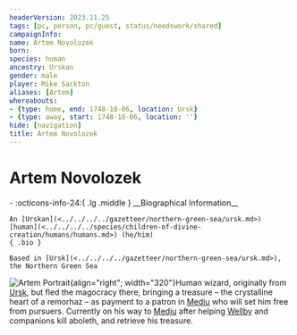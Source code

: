 ```yaml
---
headerVersion: 2023.11.25
tags: [pc, person, pc/guest, status/needswork/shared]
campaignInfo:
name: Artem Novolozek
born:
species: human
ancestry: Urskan
gender: male
player: Mike Sackton
aliases: [Artem]
whereabouts:
- {type: home, end: 1748-10-06, location: Ursk}
- {type: away, start: 1748-10-06, location: ''}
hide: [navigation]
title: Artem Novolozek
---
```

# Artem Novolozek
<div class="grid cards ext-narrow-margin ext-one-column" markdown>
- :octicons-info-24:{ .lg .middle } __Biographical Information__

    An [Urskan](<../../../../gazetteer/northern-green-sea/ursk.md>) [human](<../../../../species/children-of-divine-creation/humans/humans.md>) (he/him)  
    { .bio }

    Based in [Ursk](<../../../../gazetteer/northern-green-sea/ursk.md>), the Northern Green Sea
</div>


![Artem Portrait](../../../../assets/artem-portrait.png){align="right"; width="320"}Human wizard, originally from [Ursk](<../../../../gazetteer/northern-green-sea/ursk.md>), but fled the magocracy there, bringing a treasure – the crystalline heart of a remorhaz – as payment to a patron in [Medju](<../../../../gazetteer/eastern-green-sea/medju.md>) who will set him free from pursuers. Currently on his way to [Medju](<../../../../gazetteer/eastern-green-sea/medju.md>) after helping [Wellby](<../wellby.md>) and companions kill aboleth, and retrieve his treasure. 

